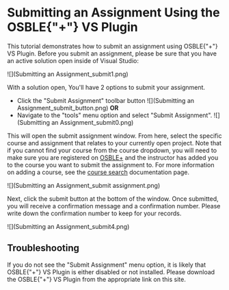 # Submitting an Assignment Using the OSBLE{"+"} VS Plugin
This tutorial demonstrates how to submit an assignment using OSBLE{"+"} VS Plugin.  Before you submit an assignment, please be sure that you have an active solution open inside of Visual Studio:

![](Submitting an Assignment_submit1.png)

With a solution open, You'll have 2 options to submit your assignment.

* Click the "Submit Assignment" toolbar button ![](Submitting an Assignment_submit_button.png)
**OR**
* Navigate to the "tools" menu option and select "Submit Assignment".
![](Submitting an Assignment_submit0.png)

This will open the submit assignment window.  From here, select the specific course and assignment that relates to your currently open project.  Note that if you cannot find your course from the course dropdown, you will need to make sure you are registered on [OSBLE+](http://plus.osble.org) and the instructor has added you to the course you want to submit the assignment to. For more information on adding a course, see the [course search](course-search) documentation page.

![](Submitting an Assignment_submit assignment.png)

Next, click the submit button at the bottom of the window.  Once submitted, you will receive a confirmation message and a confirmation number.  Please write down the confirmation number to keep for your records.

![](Submitting an Assignment_submit4.png)

## Troubleshooting
If you do not see the "Submit Assignment" menu option, it is likely that OSBLE{"+"} VS Plugin is either disabled or not installed.  Please download the OSBLE{"+"} VS Plugin from the appropriate link on this site.

